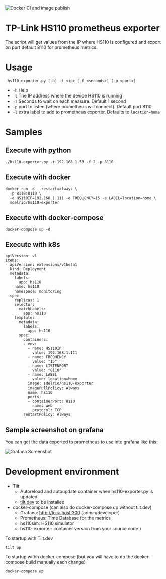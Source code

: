 ![Docker CI and image publish](https://github.com/sdelrio/hs110-prometheus-exporter/workflows/Docker%20CI%20and%20image%20publish/badge.svg)

# TP-Link HS110 prometheus exporter

The script will get values from the IP where HS110 is configured and export on port default 8110 for prometheus metrics.

# Usage

```
 hs110-exporter.py [-h] -t <ip> [-f <seconds>] [-p <port>]
```

- `-h` Help
- `-t` The IP address where the device HS110 is running
- `-f` Seconds to wait on each measure. Default 1 second
- `-p` port to listen (where prometheus will connect). Default port 8110
- `-l` extra label to add to prometheus exporter. Defaults to `location=home`

# Samples

## Execute with python
```
./hs110-exporter.py -t 192.168.1.53 -f 2 -p 8110
```


## Execute with docker

```
docker run -d --restart=always \
  -p 8110:8110 \
  -e HS110IP=192.168.1.111 -e FREQUENCY=15 -e LABEL=location=home \
  sdelrio/hs110-exporter
```

## Execute with docker-compose

```
docker-compose up -d
```

## Execute with k8s

```
apiVersion: v1
items:
- apiVersion: extensions/v1beta1
  kind: Deployment
  metadata:
    labels:
      app: hs110
    name: hs110
    namespace: monitoring
  spec:
    replicas: 1
    selector:
      matchLabels:
        app: hs110
    template:
      metadata:
        labels:
          app: hs110
      spec:
        containers:
        - env:
          - name: HS110IP
            value: 192.168.1.111
          - name: FREQUENCY
            value: "15"
          - name: LISTENPORT
            value: "8110"
          - name: LABEL
            value: location=home   
          image: sdelrio/hs110-exporter
          imagePullPolicy: Always
          name: hs110
          ports:
          - containerPort: 8110
            name: web
            protocol: TCP
        restartPolicy: Always
```

## Sample screenshot on grafana

You can get the data exported to prometheus to use into grafana like this:

![](img/hs110-grafana.png?raw=true "Grafana Screenshot")

# Development environment

* Tilt
  * Autoreload and autoupdate container when hs110-exporter.py is updated
  * [tilt.dev](https://docs.tilt.dev/install.html) to be installed
* docker-compose (can also do docker-compose up without tilt.dev)
  * Grafana: <http://localhost:300> (admin/developer)
  * Prometheus: Time Database for the metrics
  * hs110sim: HS110 simulator
  * hs110-exporter: container version from your source code
)

To startup with Tilt.dev

```
tilt up
```

To startup withh docker-compose (but you will have to do the docker-compose build manually each change)

```
docker-compose up
```
